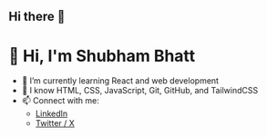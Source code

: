 ## Hi there 👋

<!--
**shubh-bhatt/shubh-bhatt** is a ✨ _special_ ✨ repository because its `README.md` (this file) appears on your GitHub profile.

Here are some ideas to get you started:

- 🔭 I’m currently working on ...
- 🌱 I’m currently learning ...
- 👯 I’m looking to collaborate on ...
- 🤔 I’m looking for help with ...
- 💬 Ask me about ...
- 📫 How to reach me: ...
- 😄 Pronouns: ...
- ⚡ Fun fact: ...
-->

# 👋 Hi, I'm Shubham Bhatt

- 🔭 I’m currently learning React and web development
- 🌱 I know HTML, CSS, JavaScript, Git, GitHub, and TailwindCSS
- 📫 Connect with me:
  - [LinkedIn](https://www.linkedin.com/in/shubh-bhatt/)
  - [Twitter / X](https://x.com/sudo_pacman_)

